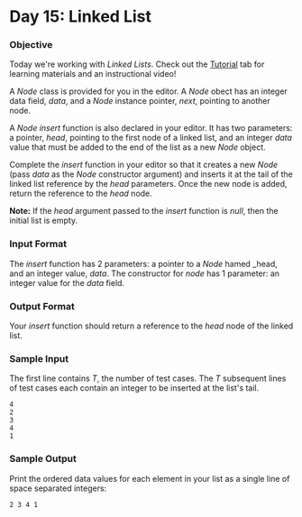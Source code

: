 # Day 15: Linked List

### Objective

Today we're working with _Linked Lists_.
Check out the [Tutorial](https://www.hackerrank.com/challenges/30-linked-list/tutorial)
tab for learning materials and an instructional video!

A _Node_ class is provided for you in the editor.
A _Node_ obect has an integer data field, _data_, and a _Node_ instance pointer, _next_, pointing to another node.

A _Node_ _insert_ function is also declared in your editor.
It has two parameters: a pointer, _head_, pointing to the first node of a linked list,
and an integer _data_ value that must be added to the end of the list as a new _Node_ object.

Complete the _insert_ function in your editor so that it creates a new _Node_
(pass _data_ as the _Node_ constructor argument)
and inserts it at the tail of the linked list reference by the _head_ parameters.
Once the new node is added, return the reference to the _head_ node.

**Note:** If the _head_ argument passed to the _insert_ function is _null_,
then the initial list is empty.

### Input Format

The _insert_ function has 2 parameters: a pointer to a _Node_ hamed _head,
and an integer value, _data_.
The constructor for _node_ has 1 parameter: an integer value for the _data_ field.

### Output Format

Your _insert_ function should return a reference to the _head_ node of the linked list.

### Sample Input

The first line contains _T_, the number of test cases.
The _T_ subsequent lines of test cases each contain an integer to be inserted at the list's tail.

```
4
2
3
4
1
```

### Sample Output

Print the ordered data values for each element in your list as a single line of space separated integers:

```
2 3 4 1
```

